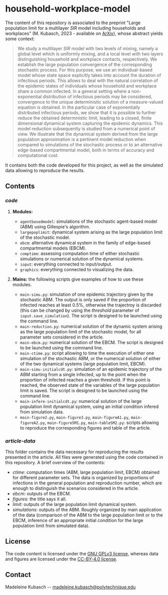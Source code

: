 # household-workplace-model


The content of this repository is associated to the preprint "Large population limit for a multilayer *SIR* model including households and workplaces" (M. Kubasch, 2023 - available on [ArXiv](https://arxiv.org/abs/2305.17064)), whose abstract yields some context:

> We study a multilayer *SIR* model with two levels of mixing, namely a global level which is uniformly mixing, and a local level with two layers distinguishing household and workplace contacts, respectively. We establish the large population convergence of the corresponding stochastic process. For this purpose, we use an individual-based  model whose state space explicitly takes into account the duration of infectious periods. This allows to deal with the  natural correlation of the epidemic states of individuals whose household and workplace share a common infected. In a general setting where a non-exponential distribution of infectious periods may be considered, convergence to the unique deterministic solution of a measure-valued equation is obtained. In the particular case of exponentially distributed infectious periods, we show that it is possible to further reduce the obtained deterministic limit, leading to a closed, finite dimensional dynamical system capturing the epidemic dynamics. This model reduction subsequently is studied from a numerical point of view. We illustrate that the dynamical system derived from the large population approximation is a pertinent model reduction when compared to simulations of the stochastic process or to an alternative edge-based compartmental model, both in terms of accuracy and computational cost.

It contains both the code developed for this project, as well as the simulated data allowing to reproduce the results. 



## Contents

### *code*

1. **Modules:**

	- `agentbasedmodel`: simulations of the stochastic agent-based model (ABM) using Gillespie's algorithm. 
	- `largepoplimit`: dynamical system arising as the large population limit of the stochastic model.
	- `ebcm`: alternative dynamical system in the family of edge-based compartmental models (EBCM).
	- `comptime`: assessing computation time of either stochastic simulations or numerical solution of the dynamical systems.
	- `ioput`: everything connected to input/output.
	- `graphics`: everything connected to visualizing the data.


2. **Mains:** the following scripts give examples of how to use these modules.

	- `main-simu.py`: simulation of one epidemic trajectory given by the stochastic ABM. The output is only saved if the proportion of infected reaches at least 0.5%, otherwise the trajectroy is discarded (this can be changed by using the *threshold* parameter of `ioput.save_simulation`). The script is designed to be launched using the command line.
	- `main-reduction.py`: numerical solution of the dynamic system arising as the large population limit of the stochastic model, for all parameter sets considered in the article.
	- `main-ebcm.py`: numerical solution of the EBCM. The script is designed to be launched using the command line.
	- `main-ctime.py`: script allowing to time the execution of either one simulation of the stochastic ABM, or the numerical solution of either of the two dynamical systems (large population limit, EBCM).
	- `main-simu-initialcdt.py`: simulation of an epidemic trajectory of the ABM starting from a single infected, up to the point when the proportion of infected reaches a given threshold. If this point is reached, the observed state of the variables of the large population limit is saved. The script is designed to be launched using the command line.
	- `main-infere-initialcdt.py`: numerical solution of the large population limit dynamical system, using an initial condition infered from simulation data.
	- `main-figure2.py`, `main-figure3.py`, `main-figureA1.py`, `main-figureA2.py`, `main-figureSM1.py`, `main-tableSM2.py`: scripts allowing to reproduce the corresponding figures and table of the article. 

### *article-data*

This folder contains the data necessary for reproducing the results presented in the article. All files were generated using the code contained in this repository. A brief overview of the contents:
- *ctime*: computation times (ABM, large population limit, EBCM) obtained for different parameter sets. The data is organized by proportions of infections in the general population and reproduction number, which are enough to distinguish the scenarios considered in the article.
- *ebcm*: outputs of the EBCM.
- *figures*: the title says it all.
- *limit*: outputs of the large population limit dynamical system.
- *simulations*: outputs of the ABM. Roughly organized by main application of the data (comparison of the ABM to the large population limit or to the EBCM, inference of an appropriate initial condition for the large population limit from simulated data).
 

## License

The code content is licensed under the [GNU GPLv3 license](https://www.gnu.org/licenses/gpl-3.0.en.html#license-text), whereas data and figures are licensed under the [CC-BY-4.0 license](https://creativecommons.org/licenses/by/4.0/).


## Contact

Madeleine Kubasch -- madeleine.kubasch@polytechnique.edu
